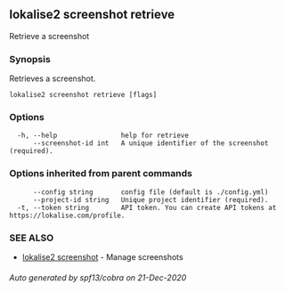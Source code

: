 ## lokalise2 screenshot retrieve

Retrieve a screenshot

### Synopsis

Retrieves a screenshot.

```
lokalise2 screenshot retrieve [flags]
```

### Options

```
  -h, --help                help for retrieve
      --screenshot-id int   A unique identifier of the screenshot (required).
```

### Options inherited from parent commands

```
      --config string       config file (default is ./config.yml)
      --project-id string   Unique project identifier (required).
  -t, --token string        API token. You can create API tokens at https://lokalise.com/profile.
```

### SEE ALSO

* [lokalise2 screenshot](lokalise2_screenshot.md)	 - Manage screenshots

###### Auto generated by spf13/cobra on 21-Dec-2020
